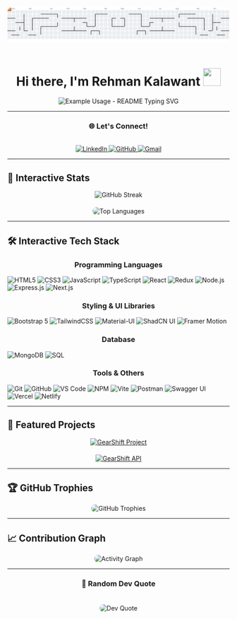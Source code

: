<!-- ANIMATED BANNER -->
<!-- <div align="center">
  <img class="floating-banner" src="https://user-images.githubusercontent.com/74038190/212284100-561aa473-3905-4a80-b561-0d28506553ee.gif" alt="Animated Banner">
</div>

<br> -->

<!-- ANIMATED CONTRIBUTION GRAPH -->
<div align="center">
    <picture>
        <source media="(prefers-color-scheme: dark)" srcset="https://raw.githubusercontent.com/rehman2711/rehman2711/output/pacman-contribution-graph-dark.svg">
        <source media="(prefers-color-scheme: light)" srcset="https://raw.githubusercontent.com/rehman2711/rehman2711/output/pacman-contribution-graph.svg">
        <img alt="pacman contribution graph" src="https://raw.githubusercontent.com/rehman2711/rehman2711/output/pacman-contribution-graph.svg" style="border-radius: 10px; transition: transform 0.3s ease;" onmouseover="this.style.transform='scale(1.02)'" onmouseout="this.style.transform='scale(1)'">
    </picture>
</div>

<br>

<!-- INTERACTIVE TITLE -->
<div align="center" >
  <h1 class="glow-title">Hi there, I'm Rehman Kalawant <img src="https://user-images.githubusercontent.com/74038190/212284087-bbe7e430-757e-4901-90bf-4cd2ce3e1852.gif" width="40" height="40"/> </h1>
  <!-- Titles -->
<p align="center">
  <img src="https://readme-typing-svg.demolab.com/?lines=REACT+Developer;Frontend+Developer;Backend+Developer;Fullstack+Developer&font=Fira%20Code&center=true&width=380&height=50&duration=4000&pause=1000" alt="Example Usage - README Typing SVG">
</p>

</div>

---

<!-- INTERACTIVE SOCIAL LINKS -->
<div align="center" >
    <h3>🌐 Let's Connect!</h3>
    <br>
    <a href="https://www.linkedin.com/in/rehmankalawant/" class="interactive-badge">
        <img src="https://img.shields.io/badge/LinkedIn-0077B5?style=for-the-badge&logo=linkedin&logoColor=white" alt="LinkedIn">
    </a>
    <a href="https://github.com/rehman2711" class="interactive-badge">
        <img src="https://img.shields.io/badge/GitHub-100000?style=for-the-badge&logo=github&logoColor=gold" alt="GitHub">
    </a>
    <a href="mailto:rehmankalawant@gmail.com" class="interactive-badge">
        <img src="https://img.shields.io/badge/Gmail-D14836?style=for-the-badge&logo=gmail&logoColor=white" alt="Gmail">
    </a>
    <!-- <a href="https://flowcv.me/rehman2711" class="interactive-badge">
        <img src="https://img.shields.io/static/v1?message=portfolio&logo=ko-fi&label=&color=gold&logoColor=black&labelColor=&style=for-the-badge" alt="Portfolio">
    </a> -->
</div>

---

## 🚀 Interactive Stats

<div align="center" >
  <div style="display: grid; grid-template-columns: repeat(auto-fit, minmax(300px, 1fr)); gap: 20px;" align="center">
    <div class="stats-card">
      <img src="https://v0-git-hub-streak-score-card-phi.vercel.app/api/card-with-avatar?username=rehman2711&theme=%7B%22backgroundColor%22%3A%22%230f172a%22%2C%22textColor%22%3A%22%23e2e8f0%22%2C%22accentColor%22%3A%22%230ea5e9%22%2C%22borderColor%22%3A%22%231e293b%22%2C%22waterColor%22%3A%22%230ea5e9%22%2C%22streakColor%22%3A%22%2306b6d4%22%7D&v=1755267867951" alt="GitHub Streak">
    </div>
    <div class="stats-card">
      <img 
  src="https://github-readme-stats.vercel.app/api/top-langs/?username=rehman2711&hide_border=true&bg_color=1A1B27&title_color=38BDF8&text_color=E2E8F0&icon_color=06B6D4" 
  alt="Top Languages" 
  style="border-radius: 15px; transition: all 0.3s ease;" 
  onmouseover="this.style.transform='scale(1.01)'" 
  onmouseout="this.style.transform='scale(1)'" 
/>
    </div>
  </div>
</div>

---

## 🛠️ Interactive Tech Stack

<div >
  <h3 align="center">Programming Languages </h3>
  <div class="tech-stack">
    <img class="tech-item" src="https://img.shields.io/badge/html5-%23E34F26.svg?style=for-the-badge&logo=html5&logoColor=white" alt="HTML5">
    <img class="tech-item" src="https://img.shields.io/badge/css3-%231572B6.svg?style=for-the-badge&logo=css3&logoColor=white" alt="CSS3">
    <img class="tech-item" src="https://img.shields.io/badge/javascript-%23323330.svg?style=for-the-badge&logo=javascript&logoColor=%23F7DF1E" alt="JavaScript">
    <img class="tech-item" src="https://img.shields.io/badge/typescript-%23007ACC.svg?style=for-the-badge&logo=typescript&logoColor=white" alt="TypeScript">
    <img class="tech-item" src="https://img.shields.io/badge/react-%2320232a.svg?style=for-the-badge&logo=react&logoColor=%2361DAFB" alt="React">
    <img src="https://img.shields.io/badge/redux-764ABC?style=for-the-badge&logo=redux&logoColor=white" alt="Redux">
<img class="tech-item" src="https://img.shields.io/badge/node.js-339933?style=for-the-badge&logo=nodedotjs&logoColor=white" alt="Node.js">
<img class="tech-item" src="https://img.shields.io/badge/express.js-000000?style=for-the-badge&logo=express&logoColor=white" alt="Express.js">
<img src="https://img.shields.io/badge/next.js-000000?style=for-the-badge&logo=nextdotjs&logoColor=white" alt="Next.js">
<!-- <img src="https://img.shields.io/badge/java-007396?style=for-the-badge&logo=openjdk&logoColor=white" alt="Java"> -->
<!-- <img src="https://img.shields.io/badge/rust-000000?style=for-the-badge&logo=rust&logoColor=white" alt="Rust"> -->




  </div>
  
  <h3 align="center">Styling & UI Libraries</h3>
  <div class="tech-stack">
      <img class="tech-item" src="https://img.shields.io/badge/bootstrap-%237952B3.svg?style=for-the-badge&logo=bootstrap&logoColor=white" alt="Bootstrap 5">
    <img class="tech-item" src="https://img.shields.io/badge/tailwindcss-%2338B2AC.svg?style=for-the-badge&logo=tailwind-css&logoColor=white" alt="TailwindCSS">
    <img class="tech-item" src="https://img.shields.io/badge/MUI-%230081CB.svg?style=for-the-badge&logo=mui&logoColor=white" alt="Material-UI">
<img class="tech-item" src="https://img.shields.io/badge/shadcn%2Fui-000000?style=for-the-badge&logo=radixui&logoColor=white" alt="ShadCN UI">
    <img class="tech-item" src="https://img.shields.io/badge/Framer-black?style=for-the-badge&logo=framer&logoColor=blue" alt="Framer Motion">

  </div>

   <h3 align="center">Database</h3>
  <div class="tech-stack">
  <img class="tech-item" src="https://img.shields.io/badge/mongodb-47A248?style=for-the-badge&logo=mongodb&logoColor=white" alt="MongoDB">
<img class="tech-item" src="https://img.shields.io/badge/sql-336791?style=for-the-badge&logo=postgresql&logoColor=white" alt="SQL">
  </div>
  
  <h3 align="center">Tools & Others</h3>
  <div class="tech-stack">
    <img class="tech-item" src="https://img.shields.io/badge/git-%23F05033.svg?style=for-the-badge&logo=git&logoColor=white" alt="Git">
<img class="tech-item" src="https://img.shields.io/badge/github-181717?style=for-the-badge&logo=github&logoColor=white" alt="GitHub">
<img src="https://img.shields.io/badge/VS%20Code-0078d7.svg?style=for-the-badge&logo=visualstudiocode&logoColor=white" alt="VS Code">
<img class="tech-item" src="https://img.shields.io/badge/npm-CB3837?style=for-the-badge&logo=npm&logoColor=white" alt="NPM">
    <img class="tech-item" src="https://img.shields.io/badge/vite-%23646CFF.svg?style=for-the-badge&logo=vite&logoColor=white" alt="Vite">
    <img class="tech-item" src="https://img.shields.io/badge/postman-FF6C37?style=for-the-badge&logo=postman&logoColor=white" alt="Postman">
<img class="tech-item" src="https://img.shields.io/badge/swagger-85EA2D?style=for-the-badge&logo=swagger&logoColor=black" alt="Swagger UI">
<img src="https://img.shields.io/badge/vercel-000000?style=for-the-badge&logo=vercel&logoColor=white" alt="Vercel">
<img src="https://img.shields.io/badge/netlify-00C7B7?style=for-the-badge&logo=netlify&logoColor=white" alt="Netlify">
  </div>
</div>

---

## 🎯 Featured Projects

<div align="center" >
  <div style="display: grid; grid-template-columns: repeat(auto-fit, minmax(300px, 1fr)); gap: 20px;">
    <div class="project-card">
      <a href="https://github.com/rehman2711/gearshift" target="_blank">
        <img src="https://github-readme-stats.vercel.app/api/pin/?username=rehman2711&repo=gearshift&theme=gotham&hide_border=true" alt="GearShift Project">
      </a>
    </div>
    <div class="project-card">
      <a href="https://github.com/rehman2711/gearshift-api" target="_blank">
        <img src="https://github-readme-stats.vercel.app/api/pin/?username=rehman2711&repo=gearshift-api&theme=gotham&hide_border=true" alt="GearShift API">
      </a>
    </div>
  </div>
</div>

---

## 🏆 GitHub Trophies

<div align="center" >
  <img src="https://github-profile-trophy.vercel.app/?username=rehman2711&theme=gotham&no-frame=true&no-bg=false&margin-w=4" alt="GitHub Trophies" style="border-radius: 10px; transition: all 0.3s ease;" onmouseover="this.style.transform='scale(1.02)'" onmouseout="this.style.transform='scale(1)'">
</div>

---

## 📈 Contribution Graph

<div align="center" >
 <img 
  src="https://github-readme-activity-graph.vercel.app/graph?username=rehman2711&custom_title=Contribution%20Graph&bg_color=1A1B27&color=38BDF8&line=06B6D4&point=0EA5E9&area_color=0EA5E9&title_color=38BDF8&area=true" 
  alt="Activity Graph" 
  style="border-radius: 10px; transition: all 0.7s ease;" 
  onmouseover="this.style.transform='scale(1.01)'" 
  onmouseout="this.style.transform='scale(1)'" 
/>

</div>

---

<div align="center" >
  <h3>💭 Random Dev Quote</h3>
  <img 
  src="https://quotes-github-readme.vercel.app/api?quote=Code%20is%20poetry%20written%20for%20machine%20and%20human%20communication&author=Rehman%20Kalawant&quoteColor=CFEFFD&backgroundColor=001219&type=horizontal" 
  alt="Dev Quote" 
  style="border-radius: 10px; margin: 20px 0;" 
/>

</div>
